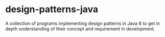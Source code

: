 # design-patterns-java
A collection of programs implementing design patterns in Java 8 to get in depth understanding of their concept and requirement in development.
